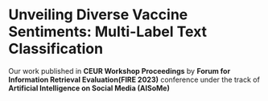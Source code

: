 # **Unveiling Diverse Vaccine Sentiments: Multi-Label Text Classification** 
Our work published in **CEUR Workshop Proceedings** by **Forum for Information Retrieval Evaluation(FIRE 2023)** conference under the track of **Artificial Intelligence on Social Media (AISoMe)**
